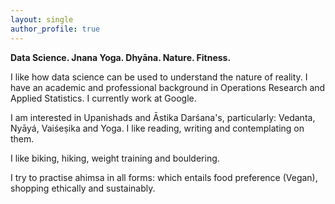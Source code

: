 ```yaml
---
layout: single
author_profile: true
---
```


**Data Science. Jnana Yoga. Dhyāna. Nature. Fitness.**

I like how data science can be used to understand the nature of reality. I have an academic and professional background in Operations Research and Applied Statistics. I currently work at Google.

I am interested in Upanishads and Āstika Darśana's, particularly: Vedanta, Nyāyá, Vaiśeṣika and Yoga. I like reading, writing and contemplating on them.

I like biking, hiking, weight training and bouldering.

I try to practise ahimsa in all forms: which entails food preference (Vegan), shopping ethically and sustainably.

